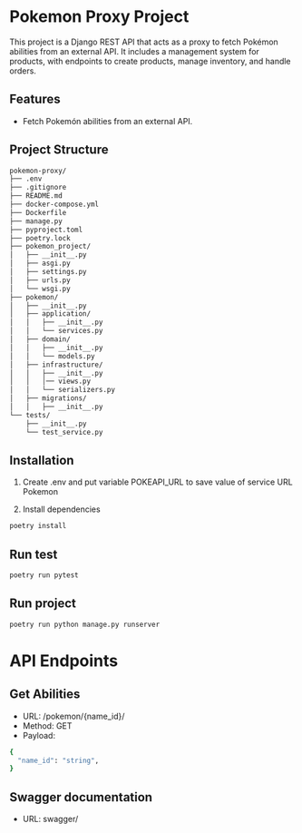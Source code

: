 # Pokemon Proxy Project

This project is a Django REST API that acts as a proxy to fetch Pokémon abilities from an external API. It includes a management system for products, with endpoints to create products, manage inventory, and handle orders.

## Features
- Fetch Pokemón abilities from an external API.

## Project Structure
```sh
pokemon-proxy/
├── .env
├── .gitignore
├── README.md
├── docker-compose.yml
├── Dockerfile
├── manage.py
├── pyproject.toml
├── poetry.lock
├── pokemon_project/
│   ├── __init__.py
│   ├── asgi.py
│   ├── settings.py
│   ├── urls.py
│   └── wsgi.py
├── pokemon/
│   ├── __init__.py
│   ├── application/
│   │   ├── __init__.py
│   │   └── services.py
│   ├── domain/
│   │   ├── __init__.py
│   │   └── models.py
│   ├── infrastructure/
│   │   ├── __init__.py
│   │   │── views.py
│   │   └── serializers.py
│   ├── migrations/
│   │   ├── __init__.py
└── tests/
    ├── __init__.py
    └── test_service.py
```

## Installation

1. Create .env and put variable POKEAPI_URL to save value of service URL Pokemon 

2. Install dependencies
```sh
poetry install
```

## Run test
```sh
poetry run pytest
```

## Run project
```sh
poetry run python manage.py runserver
```

# API Endpoints
## Get Abilities 

- URL: /pokemon/{name_id}/
- Method: GET
- Payload:
```sh
{
  "name_id": "string",
}
```

## Swagger documentation

- URL: swagger/